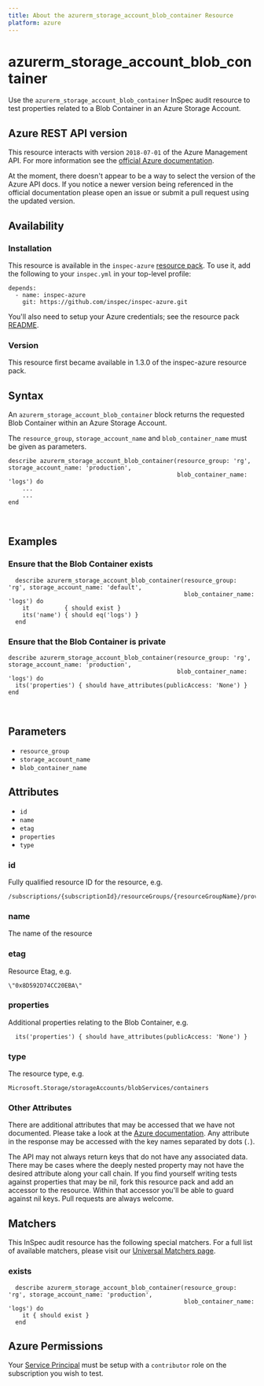 ```yaml
---
title: About the azurerm_storage_account_blob_container Resource
platform: azure
---
```


# azurerm\_storage\_account\_blob\_container

Use the `azurerm_storage_account_blob_container` InSpec audit resource to test properties related to a
Blob Container in an Azure Storage Account.
<br />

## Azure REST API version

This resource interacts with version `2018-07-01` of the Azure
Management API. For more information see the [official Azure documentation](https://docs.microsoft.com/en-us/rest/api/storagerp/blobcontainers/blobcontainers_get).

At the moment, there doesn't appear to be a way to select the version of the
Azure API docs. If you notice a newer version being referenced in the official
documentation please open an issue or submit a pull request using the updated
version.

## Availability

### Installation

This resource is available in the `inspec-azure` [resource
pack](https://www.inspec.io/docs/reference/glossary/#resource-pack). To use it, add the
following to your `inspec.yml` in your top-level profile:

    depends:
      - name: inspec-azure
        git: https://github.com/inspec/inspec-azure.git

You'll also need to setup your Azure credentials; see the resource pack
[README](https://github.com/inspec/inspec-azure#inspec-for-azure).

### Version

This resource first became available in 1.3.0 of the inspec-azure resource pack.

## Syntax

An `azurerm_storage_account_blob_container` block returns the requested Blob Container within an Azure Storage Account.

The `resource_group`, `storage_account_name` and `blob_container_name` must be given as
    parameters.

    describe azurerm_storage_account_blob_container(resource_group: 'rg', storage_account_name: 'production',
                                                    blob_container_name: 'logs') do
        ...
        ...
    end

<br />

## Examples

### Ensure that the Blob Container exists

      describe azurerm_storage_account_blob_container(resource_group: 'rg', storage_account_name: 'default',
                                                      blob_container_name: 'logs') do
        it          { should exist }
        its('name') { should eq('logs') }
      end

### Ensure that the Blob Container is private

    describe azurerm_storage_account_blob_container(resource_group: 'rg', storage_account_name: 'production',
                                                    blob_container_name: 'logs') do
      its('properties') { should have_attributes(publicAccess: 'None') }
    end
<br />

## Parameters

  - `resource_group`
  - `storage_account_name`
  - `blob_container_name`

## Attributes

  - `id`
  - `name`
  - `etag`
  - `properties`
  - `type`

### id

Fully qualified resource ID for the resource, e.g.

    /subscriptions/{subscriptionId}/resourceGroups/{resourceGroupName}/providers/{resourceProviderNamespace}/{resourceType}/{resourceName}

### name

The name of the resource

### etag

Resource Etag, e.g.

    \"0x8D592D74CC20EBA\"

### properties

Additional properties relating to the Blob Container, e.g.

      its('properties') { should have_attributes(publicAccess: 'None') }

### type

The resource type, e.g.

    Microsoft.Storage/storageAccounts/blobServices/containers

### Other Attributes

There are additional attributes that may be accessed that we have not
documented. Please take a look at the [Azure documentation](#-Azure-REST-API-version).
Any attribute in the response may be accessed with the key names separated by
dots (`.`).

The API may not always return keys that do not have any associated data. There
may be cases where the deeply nested property may not have the desired
attribute along your call chain. If you find yourself writing tests against
properties that may be nil, fork this resource pack and add an accessor to the
resource. Within that accessor you'll be able to guard against nil keys. Pull
requests are always welcome.

## Matchers

This InSpec audit resource has the following special matchers. For a full list of
available matchers, please visit our [Universal Matchers
page](https://www.inspec.io/docs/reference/matchers/).

### exists

      describe azurerm_storage_account_blob_container(resource_group: 'rg', storage_account_name: 'production',
                                                      blob_container_name: 'logs') do
        it { should exist }
      end

## Azure Permissions

Your [Service
Principal](https://docs.microsoft.com/en-us/azure/azure-resource-manager/resource-group-create-service-principal-portal)
must be setup with a `contributor` role on the subscription you wish to test.
